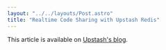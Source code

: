 ```yaml
---
layout: "../../layouts/Post.astro"
title: "Realtime Code Sharing with Upstash Redis"
---
```


This article is available on [Upstash's blog](https://upstash.com/blog/realtime-emergency-response).
